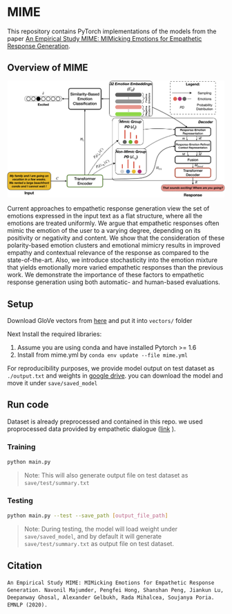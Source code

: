 # MIME
This repository contains PyTorch implementations of the models from the paper [An Empirical Study MIME: MIMicking Emotions for Empathetic Response Generation](./MIME.pdf).

## Overview of MIME
![Alt text](figs/MIME.png?raw=true "Architecture of MIME")

Current approaches to empathetic response generation view the set of emotions expressed in the input text as a flat structure, where all the emotions are treated uniformly. We argue that empathetic responses often mimic the emotion of the user to a varying degree, depending on its positivity or negativity and content. We show that the consideration of these polarity-based emotion clusters and emotional mimicry results in improved empathy and contextual relevance of the response as compared to the state-of-the-art. Also, we introduce stochasticity into the emotion mixture that yields emotionally more varied empathetic responses than the previous work. We demonstrate the importance of these factors to empathetic response generation using both automatic- and human-based evaluations.

## Setup
Download GloVe vectors from [here](https://www.kaggle.com/thanakomsn/glove6b300dtxt/data) and put it into `vectors/` folder

Next Install the required libraries:
1. Assume you are using conda and have installed Pytorch >= 1.6
2. Install from mime.yml by `conda env update --file mime.yml`

For reproducibility purposes, we provide model output on test dataset as `./output.txt` and weights in [google drive](https://drive.google.com/drive/folders/1Qab9mH6n6qPrVTP4vtQ0-oGa6GYrD8Lm?usp=sharing). 
you can download the model and move it under `save/saved_model`

## Run code
Dataset is already preprocessed and contained in this repo. we used proprocessed data provided by empathetic dialogue ([link](https://github.com/HLTCHKUST/MoEL/tree/master/empathetic-dialogue) ).

### Training
```sh
python main.py
```
> Note: This will also generate output file on test dataset as `save/test/summary.txt`

### Testing
```sh
python main.py --test --save_path [output_file_path]
```
> Note: During testing, the model will load weight under `save/saved_model`, and by default it will generate `save/test/summary.txt` as output file on test dataset.

## Citation
`An Empirical Study MIME: MIMicking Emotions for Empathetic Response Generation. Navonil Majumder, Pengfei Hong, Shanshan Peng, Jiankun Lu, Deepanway Ghosal, Alexander Gelbukh, Rada Mihalcea, Soujanya Poria. EMNLP (2020).`

